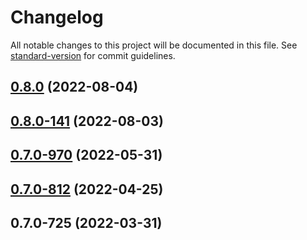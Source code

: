 # Changelog

All notable changes to this project will be documented in this file. See [standard-version](https://github.com/conventional-changelog/standard-version) for commit guidelines.

## [0.8.0](https://github.com/TIBCOSoftware/labs-air-services/compare/v0.8.0-141...v0.8.0) (2022-08-04)

## [0.8.0-141](https://github.com/TIBCOSoftware/labs-air-services/compare/v0.7.0-970...v0.8.0-141) (2022-08-03)

## [0.7.0-970](https://github.com/TIBCOSoftware/labs-air-services/compare/v0.7.0-812...v0.7.0-970) (2022-05-31)

## [0.7.0-812](https://github.com/TIBCOSoftware/labs-air-services/compare/v0.7.0-725...v0.7.0-812) (2022-04-25)

## 0.7.0-725 (2022-03-31)
